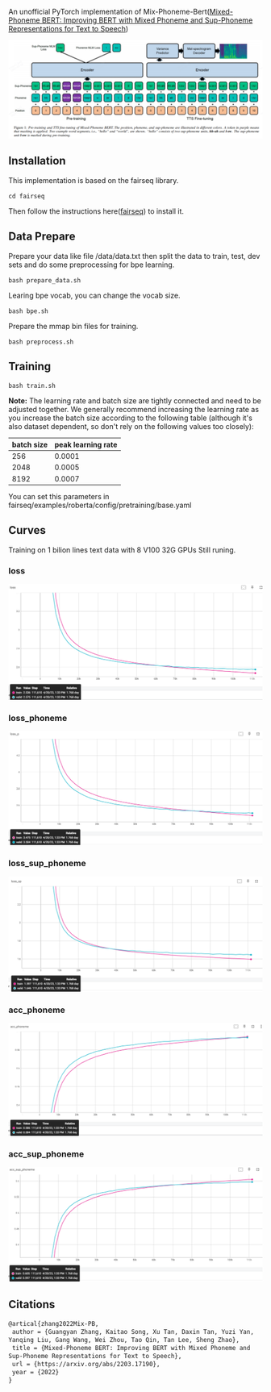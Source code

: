 An unofficial PyTorch implementation of Mix-Phoneme-Bert([Mixed-Phoneme BERT: Improving BERT with Mixed Phoneme and Sup-Phoneme Representations for Text to Speech](https://arxiv.org/abs/2203.17190))


![model](./docs/images/main.png)

## Installation
This implementation is based on the fairseq library.
```
cd fairseq
```
Then follow the instructions here([fairseq](https://github.com/facebookresearch/fairseq)) to install it.

## Data Prepare
Prepare your data like file /data/data.txt
then split the data to train, test, dev sets and do some preprocessing for bpe learning.
```
bash prepare_data.sh
```
Learing bpe vocab, you can change the vocab size.
```
bash bpe.sh
```
Prepare the mmap bin files for training.
```
bash preprocess.sh
```

## Training
```
bash train.sh
```

**Note:** The learning rate and batch size are tightly connected and need to be
adjusted together. We generally recommend increasing the learning rate as you
increase the batch size according to the following table (although it's also
dataset dependent, so don't rely on the following values too closely):

batch size | peak learning rate
---|---
256 | 0.0001
2048 | 0.0005
8192 | 0.0007

You can set this parameters in fairseq/examples/roberta/config/pretraining/base.yaml

## Curves
Training on 1 bilion lines text data with 8 V100 32G GPUs
Still runing.
### loss
![loss](./docs/images/loss.png)
### loss_phoneme
![lossp](./docs/images/lossp.png)
### loss_sup_phoneme
![losssp](./docs/images/losssp.png)
### acc_phoneme
![lossp](./docs/images/accp.png)
### acc_sup_phoneme
![losssp](./docs/images/accsp.png)

## Citations
```
@artical{zhang2022Mix-PB,
 author = {Guangyan Zhang, Kaitao Song, Xu Tan, Daxin Tan, Yuzi Yan, Yanqing Liu, Gang Wang, Wei Zhou, Tao Qin, Tan Lee, Sheng Zhao},
 title = {Mixed-Phoneme BERT: Improving BERT with Mixed Phoneme and Sup-Phoneme Representations for Text to Speech},
 url = {https://arxiv.org/abs/2203.17190}, 
 year = {2022}
}
```